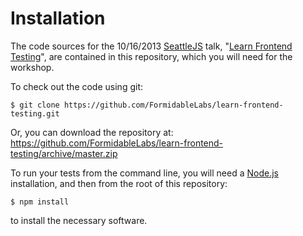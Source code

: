 Installation
============

The code sources for the 10/16/2013 [SeattleJS][seattlejs]
talk, "[Learn Frontend Testing][meetup]", are contained in this repository,
which you will need for the workshop.

To check out the code using git:

```
$ git clone https://github.com/FormidableLabs/learn-frontend-testing.git
```

Or, you can download the repository at:
[https://github.com/FormidableLabs/learn-frontend-testing/archive/master.zip
](https://github.com/FormidableLabs/learn-frontend-testing/archive/master.zip
)

To run your tests from the command line, you will need a [Node.js][nodejs]
installation, and then from the root of this repository:

```
$ npm install
```

to install the necessary software.

[seattlejs]: http://www.meetup.com/seattlejs/
[meetup]: http://www.meetup.com/seattlejs/events/139993642/
[nodejs]: http://nodejs.org/download/
